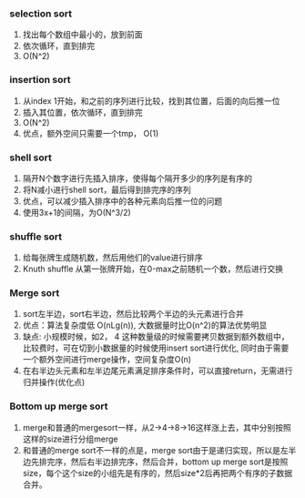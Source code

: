 ### selection sort
1. 找出每个数组中最小的，放到前面
2. 依次循环，直到排完
3. O(N^2)

### insertion sort
1. 从index 1开始，和之前的序列进行比较，找到其位置，后面的向后推一位
2. 插入其位置，依次循环，直到排完
3. O(N^2)
4. 优点，额外空间只需要一个tmp， O(1)

### shell sort
1. 隔开N个数字进行先插入排序，使得每个隔开多少的序列是有序的
2. 将N减小进行shell sort，最后得到排完序的序列
3. 优点，可以减少插入排序中的各种元素向后推一位的问题
4. 使用3x+1的间隔，为O(N^3/2)

### shuffle sort
1. 给每张牌生成随机数，然后用他们的value进行排序
2. Knuth shuffle 从第一张牌开始，在0-max之前随机一个数，然后进行交换

### Merge sort
1. sort左半边，sort右半边，然后比较两个半边的头元素进行合并
2. 优点：算法复杂度低 O(nLg(n)), 大数据量时比O(n^2)的算法优势明显
3. 缺点: 小规模时候，如2， 4 这种数量级的时候需要拷贝数据到额外数组中，比较费时，可在切到小数据量的时候使用insert sort进行优化, 同时由于需要一个额外空间进行merge操作，空间复杂度O(n)
4. 在右半边头元素和左半边尾元素满足排序条件时，可以直接return，无需进行归并操作(优化点)

### Bottom up merge sort
1. merge和普通的mergesort一样，从2->4->8->16这样涨上去，其中分别按照这样的size进行分组merge
2. 和普通的merge sort不一样的点是，merge sort由于是递归实现，所以是左半边先排完序，然后右半边排完序，然后合并，bottom up merge sort是按照size，每个这个size的小组先是有序的，然后size*2后再把两个有序的子数据合并。

